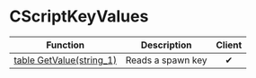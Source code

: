 # CScriptKeyValues
Function|Description|Client
--|--|:--:
[table GetValue(string_1)](GetValue)|Reads a spawn key|✔
